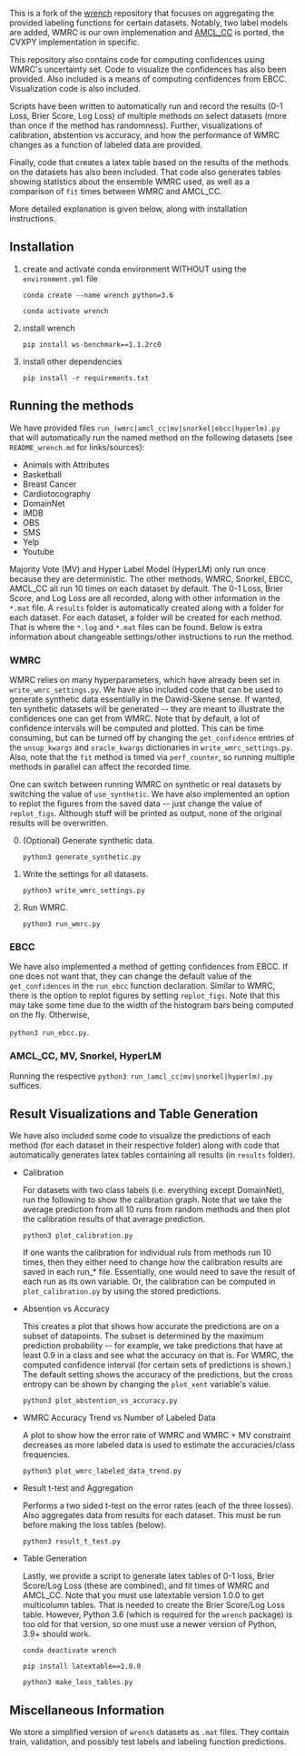 This is a fork of the [wrench](https://github.com/JieyuZ2/wrench) repository that focuses on aggregating the provided labeling functions for certain datasets.
Notably, two label models are added, WMRC is our own implemenation and [AMCL\_CC](https://github.com/BatsResearch/amcl/tree/main) is ported, the CVXPY implementation in specific.

This repository also contains code for computing confidences using WMRC's uncertainty set. Code to visualize the confidences has also been provided. 
Also included is a means of computing confidences from EBCC.  Visualization code is also included.

Scripts have been written to automatically run and record the results (0-1 Loss, Brier Score, Log Loss) of multiple methods on select datasets (more than once if the method has randomness).
Further, visualizations of calibration, abstention vs accuracy, and how the performance of WMRC changes as a function of labeled data are provided.

Finally, code that creates a latex table based on the results of the methods on the datasets has also been included.
That code also generates tables showing statistics about the ensemble WMRC used, as well as a comparison of `fit` times between WMRC and AMCL\_CC.

More detailed explanation is given below, along with installation instructions.

## Installation
1. create and activate conda environment WITHOUT using the `environment.yml` file

    `conda create --name wrench python=3.6`

    `conda activate wrench`
2. install wrench

    `pip install ws-benchmark==1.1.2rc0`
3. install other dependencies

    `pip install -r requirements.txt`

## Running the methods
We have provided files `run_(wmrc|amcl_cc|mv|snorkel|ebcc|hyperlm).py` that will automatically run the named method on the following datasets (see `README_wrench.md` for links/sources):

- Animals with Attributes
- Basketball
- Breast Cancer
- Cardiotocography
- DomainNet
- IMDB
- OBS
- SMS
- Yelp
- Youtube

Majority Vote (MV) and Hyper Label Model (HyperLM) only run once because they are deterministic.  The other methods, WMRC, Snorkel, EBCC, AMCL\_CC all run 10 times on each dataset by default.
The 0-1 Loss, Brier Score, and Log Loss are all recorded, along with other information in the `*.mat` file.
A `results` folder is automatically created along with a folder for each dataset.
For each dataset, a folder will be created for each method.
That is where the `*.log` and `*.mat` files can be found.
Below is extra information about changeable settings/other instructions to run the method.

### WMRC

WMRC relies on many hyperparameters, which have already been set in `write_wmrc_settings.py`.
We have also included code that can be used to generate synthetic data essentially in the Dawid-Skene sense.
If wanted, ten synthetic  datasets will be generated -- they are meant to illustrate the confidences one can get from WMRC.
Note that by default, a lot of confidence intervals will be computed and plotted.
This can be time consuming, but can be turned off by changing the `get_confidence` entries of the `unsup_kwargs` and `oracle_kwargs` dictionaries in `write_wmrc_settings.py`.
Also, note that the `fit` method is timed via `perf_counter`, so running multiple methods in parallel can affect the recorded time.

One can switch between running WMRC on synthetic or real datasets by switching the value of `use_synthetic`.
We have also implemented an option to replot the figures from the saved data -- just change the value of `replot_figs`.
Although stuff will be printed as output, none of the original results will be overwritten.

0. (Optional) Generate synthetic data.

    `python3 generate_synthetic.py`
1. Write the settings for all datasets.

    `python3 write_wmrc_settings.py`
2. Run WMRC.

    `python3 run_wmrc.py`

### EBCC
We have also implemented a method of getting confidences from EBCC.  If one does not want that, they can change the default value of the `get_confidences` in the `run_ebcc` function declaration.
Similar to WMRC, there is the option to replot figures by setting `replot_figs`.
Note that this may take some time due to the width of the histogram bars being computed on the fly.
Otherwise,

`python3 run_ebcc.py`.

### AMCL\_CC, MV, Snorkel, HyperLM
Running the respective `python3 run_(amcl_cc|mv|snorkel|hyperlm).py` suffices.

## Result Visualizations and Table Generation
We have also included some code to visualize the predictions of each method (for each dataset in their respective folder) along with code that automatically generates latex tables containing all results (in `results` folder).

- Calibration

    For datasets with two class labels (i.e. everything except DomainNet), run the following to show the calibration graph.
    Note that we take the average prediction from all 10 runs from random methods and then plot the calibration results of that average prediction.

    `python3 plot_calibration.py`

    If one wants the calibration for individual ruls from methods run 10 times, then they either need to change how the calibration results are saved in each run_* file.
    Essentially, one would need to save the result of each run as its own variable.
    Or, the calibration can be computed in `plot_calibration.py` by using the stored predictions.

- Absention vs Accuracy

    This creates a plot that shows how accurate the predictions are on a subset of datapoints.
    The subset is determined by the maximum prediction probability -- for example, we take predictions that have at least 0.9 in a class and see what the accuracy on that is.
    For WMRC, the computed confidence interval (for certain sets of predictions is shown.)
    The default setting shows the accuracy of the predictions, but the cross entropy can be shown by changing the `plot_xent` variable's value.

    `python3 plot_abstention_vs_accuracy.py`

- WMRC Accuracy Trend vs Number of Labeled Data

    A plot to show how the error rate of WMRC and WMRC + MV constraint decreases as more labeled data is used to estimate the accuracies/class frequencies.

    `python3 plot_wmrc_labeled_data_trend.py`

- Result t-test and Aggregation

    Performs a two sided t-test on the error rates (each of the three losses).
    Also aggregates data from results for each dataset. 
    This must be run before making the loss tables (below).

    `python3 result_t_test.py`

- Table Generation

    Lastly, we provide a script to generate latex tables of 0-1 loss, Brier Score/Log Loss (these are combined), and fit times of WMRC and AMCL\_CC.
  Note that you must use latextable version 1.0.0 to get multicolumn tables.
  That is needed to create the Brier Score/Log Loss table. 
  However, Python 3.6 (which is required for the `wrench` package) is too old for that version, so one must use a newer version of Python, 3.9+ should work.

    `conda deactivate wrench`

    `pip install latextable==1.0.0`

    `python3 make_loss_tables.py`


## Miscellaneous Information
We store a simplified version of `wrench` datasets as `.mat` files.
They contain train, validation, and possibly test labels and labeling function predictions.
